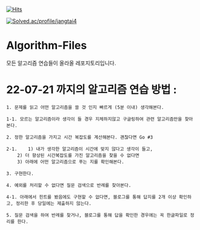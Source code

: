 [![Hits](https://hits.seeyoufarm.com/api/count/incr/badge.svg?url=https%3A%2F%2Fgithub.com%2FJune222%2FAlgorithm-Files&count_bg=%23BC2931&title_bg=%23555555&icon=mediafire.svg&icon_color=%23E08F8F&title=hits&edge_flat=false)](https://hits.seeyoufarm.com)

[![Solved.ac/profile/jangtai4](http://mazassumnida.wtf/api/v2/generate_badge?boj=jangtai4)](https://solved.ac/jangtai4)

# Algorithm-Files
모든 알고리즘 연습들이 올라올 레포지토리입니다.

# 22-07-21 까지의 알고리즘 연습 방법 :

	1. 문제를 읽고 어떤 알고리즘을 쓸 것 인지 빠르게 (5분 이내) 생각해본다.

	1-1. 모르는 알고리즘이라 생각이 들 경우 지체하지않고 구글링하여 관련 알고리즘만을 찾아본다.
	
	2. 정한 알고리즘을 가지고 시간 복잡도를 계산해본다. 괜찮다면 Go #3

	2-1. 	1) 내가 생각한 알고리즘이 시간에 맞지 않다고 생각이 들고, 
		2) 더 향상된 시간복잡도를 가진 알고리즘을 찾을 수 없다면
		3) 아래에 어떤 알고리즘으로 푸는 지를 확인해본다.

	3. 구현한다.

	4. 예외를 처리할 수 없다면 질문 검색으로 반례를 찾아본다.

	4-1. 아래에서 힌트를 봤음에도 구현할 수 없다면, 블로그를 통해 답지를 2개 이상	확인하고, 정리한 후 당일에는 제출하지 않는다.

	5. 질문 검색을 하여 반례를 찾거나, 블로그를 통해 답을 확인한 경우에는 꼭 한글파일로 정리를 한다.
